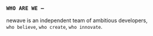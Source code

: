 ### `WHO ARE WE —`

newave is an independent team of ambitious developers,  
`who believe`, `who create`, `who innovate`.
